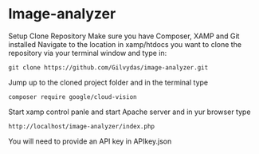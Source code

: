 # Image-analyzer


Setup
Clone Repository
Make sure you have Composer, XAMP and Git installed
Navigate to the location in xamp/htdocs you want to clone the repository via your terminal window and type in:

```
git clone https://github.com/Gilvydas/image-analyzer.git
```


Jump up to the cloned project folder and in the terminal type

```
composer require google/cloud-vision
```

Start xamp control panle and start Apache server and in yur browser type 


```
http://localhost/image-analyzer/index.php
```
You will need to provide an API key in APIkey.json
